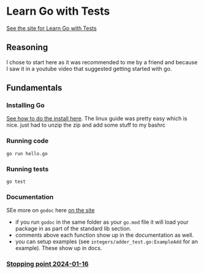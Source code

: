 # Learn Go with Tests

[See the site for Learn Go with Tests](https://quii.gitbook.io/learn-go-with-tests/)

## Reasoning 

I chose to start here as it was recommended to me by a friend and because I saw it in a youtube video that suggested getting started with go. 

## Fundamentals 

### Installing Go

[See how to do the install here](https://go.dev/doc/install). The linux guide was pretty easy which is nice. just had to unzip the zip and add some stuff to my bashrc

### Running code 
`go run hello.go`

### Running tests
`go test`

### Documentation 

SEe more on `godoc` here [on the site](https://quii.gitbook.io/learn-go-with-tests/go-fundamentals/hello-world#go-doc)

- if you run `godoc` in the same folder as your `go.mod` file it will load your package in as part of the standard lib section.
- comments above each function show up in the documentation as well.
- you can setup examples (see `integers/adder_test.go:ExampleAdd` for an example). These show up in docs. 

### [Stopping point 2024-01-16](https://quii.gitbook.io/learn-go-with-tests/go-fundamentals/hello-world#keep-going-more-requirements)
